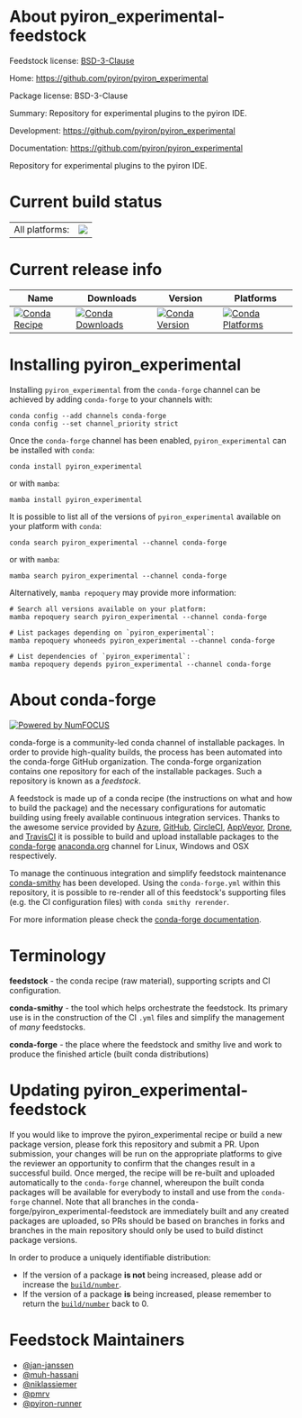 About pyiron_experimental-feedstock
===================================

Feedstock license: [BSD-3-Clause](https://github.com/conda-forge/pyiron_experimental-feedstock/blob/main/LICENSE.txt)

Home: https://github.com/pyiron/pyiron_experimental

Package license: BSD-3-Clause

Summary: Repository for experimental plugins to the pyiron IDE.

Development: https://github.com/pyiron/pyiron_experimental

Documentation: https://github.com/pyiron/pyiron_experimental

Repository for experimental plugins to the pyiron IDE.


Current build status
====================


<table><tr><td>All platforms:</td>
    <td>
      <a href="https://dev.azure.com/conda-forge/feedstock-builds/_build/latest?definitionId=11822&branchName=main">
        <img src="https://dev.azure.com/conda-forge/feedstock-builds/_apis/build/status/pyiron_experimental-feedstock?branchName=main">
      </a>
    </td>
  </tr>
</table>

Current release info
====================

| Name | Downloads | Version | Platforms |
| --- | --- | --- | --- |
| [![Conda Recipe](https://img.shields.io/badge/recipe-pyiron_experimental-green.svg)](https://anaconda.org/conda-forge/pyiron_experimental) | [![Conda Downloads](https://img.shields.io/conda/dn/conda-forge/pyiron_experimental.svg)](https://anaconda.org/conda-forge/pyiron_experimental) | [![Conda Version](https://img.shields.io/conda/vn/conda-forge/pyiron_experimental.svg)](https://anaconda.org/conda-forge/pyiron_experimental) | [![Conda Platforms](https://img.shields.io/conda/pn/conda-forge/pyiron_experimental.svg)](https://anaconda.org/conda-forge/pyiron_experimental) |

Installing pyiron_experimental
==============================

Installing `pyiron_experimental` from the `conda-forge` channel can be achieved by adding `conda-forge` to your channels with:

```
conda config --add channels conda-forge
conda config --set channel_priority strict
```

Once the `conda-forge` channel has been enabled, `pyiron_experimental` can be installed with `conda`:

```
conda install pyiron_experimental
```

or with `mamba`:

```
mamba install pyiron_experimental
```

It is possible to list all of the versions of `pyiron_experimental` available on your platform with `conda`:

```
conda search pyiron_experimental --channel conda-forge
```

or with `mamba`:

```
mamba search pyiron_experimental --channel conda-forge
```

Alternatively, `mamba repoquery` may provide more information:

```
# Search all versions available on your platform:
mamba repoquery search pyiron_experimental --channel conda-forge

# List packages depending on `pyiron_experimental`:
mamba repoquery whoneeds pyiron_experimental --channel conda-forge

# List dependencies of `pyiron_experimental`:
mamba repoquery depends pyiron_experimental --channel conda-forge
```


About conda-forge
=================

[![Powered by
NumFOCUS](https://img.shields.io/badge/powered%20by-NumFOCUS-orange.svg?style=flat&colorA=E1523D&colorB=007D8A)](https://numfocus.org)

conda-forge is a community-led conda channel of installable packages.
In order to provide high-quality builds, the process has been automated into the
conda-forge GitHub organization. The conda-forge organization contains one repository
for each of the installable packages. Such a repository is known as a *feedstock*.

A feedstock is made up of a conda recipe (the instructions on what and how to build
the package) and the necessary configurations for automatic building using freely
available continuous integration services. Thanks to the awesome service provided by
[Azure](https://azure.microsoft.com/en-us/services/devops/), [GitHub](https://github.com/),
[CircleCI](https://circleci.com/), [AppVeyor](https://www.appveyor.com/),
[Drone](https://cloud.drone.io/welcome), and [TravisCI](https://travis-ci.com/)
it is possible to build and upload installable packages to the
[conda-forge](https://anaconda.org/conda-forge) [anaconda.org](https://anaconda.org/)
channel for Linux, Windows and OSX respectively.

To manage the continuous integration and simplify feedstock maintenance
[conda-smithy](https://github.com/conda-forge/conda-smithy) has been developed.
Using the ``conda-forge.yml`` within this repository, it is possible to re-render all of
this feedstock's supporting files (e.g. the CI configuration files) with ``conda smithy rerender``.

For more information please check the [conda-forge documentation](https://conda-forge.org/docs/).

Terminology
===========

**feedstock** - the conda recipe (raw material), supporting scripts and CI configuration.

**conda-smithy** - the tool which helps orchestrate the feedstock.
                   Its primary use is in the construction of the CI ``.yml`` files
                   and simplify the management of *many* feedstocks.

**conda-forge** - the place where the feedstock and smithy live and work to
                  produce the finished article (built conda distributions)


Updating pyiron_experimental-feedstock
======================================

If you would like to improve the pyiron_experimental recipe or build a new
package version, please fork this repository and submit a PR. Upon submission,
your changes will be run on the appropriate platforms to give the reviewer an
opportunity to confirm that the changes result in a successful build. Once
merged, the recipe will be re-built and uploaded automatically to the
`conda-forge` channel, whereupon the built conda packages will be available for
everybody to install and use from the `conda-forge` channel.
Note that all branches in the conda-forge/pyiron_experimental-feedstock are
immediately built and any created packages are uploaded, so PRs should be based
on branches in forks and branches in the main repository should only be used to
build distinct package versions.

In order to produce a uniquely identifiable distribution:
 * If the version of a package **is not** being increased, please add or increase
   the [``build/number``](https://docs.conda.io/projects/conda-build/en/latest/resources/define-metadata.html#build-number-and-string).
 * If the version of a package **is** being increased, please remember to return
   the [``build/number``](https://docs.conda.io/projects/conda-build/en/latest/resources/define-metadata.html#build-number-and-string)
   back to 0.

Feedstock Maintainers
=====================

* [@jan-janssen](https://github.com/jan-janssen/)
* [@muh-hassani](https://github.com/muh-hassani/)
* [@niklassiemer](https://github.com/niklassiemer/)
* [@pmrv](https://github.com/pmrv/)
* [@pyiron-runner](https://github.com/pyiron-runner/)

